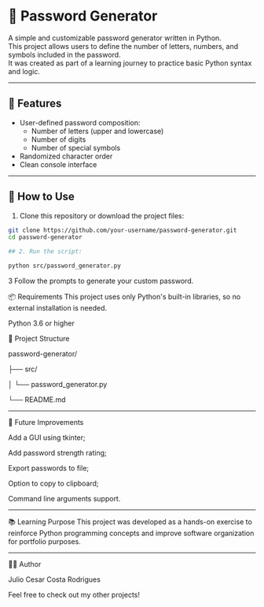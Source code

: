 # 🔐 Password Generator

A simple and customizable password generator written in Python.  
This project allows users to define the number of letters, numbers, and symbols included in the password.  
It was created as part of a learning journey to practice basic Python syntax and logic.

---

## 🚀 Features

- User-defined password composition:
  - Number of letters (upper and lowercase)
  - Number of digits
  - Number of special symbols
- Randomized character order
- Clean console interface

---

## 🧪 How to Use

1. Clone this repository or download the project files:

```bash
git clone https://github.com/your-username/password-generator.git
cd password-generator

## 2. Run the script:

python src/password_generator.py
```

3 Follow the prompts to generate your custom password.

📦 Requirements
This project uses only Python's built-in libraries, so no external installation is needed.

Python 3.6 or higher

📁 Project Structure

password-generator/

├── src/

│   └── password_generator.py

└── README.md

---

🎯 Future Improvements

Add a GUI using tkinter; 

Add password strength rating; 

Export passwords to file; 

Option to copy to clipboard; 

Command line arguments support.

---

📚 Learning Purpose
This project was developed as a hands-on exercise to reinforce Python programming concepts and improve software organization for portfolio purposes.

---

🧑‍💻 Author

Julio Cesar Costa Rodrigues

Feel free to check out my other projects!
